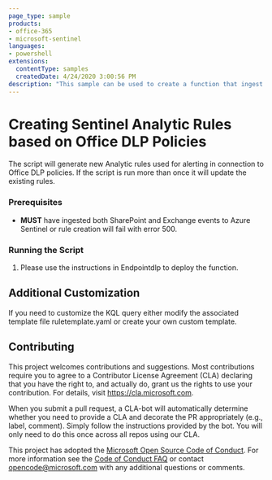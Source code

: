 ```yaml
---
page_type: sample
products:
- office-365
- microsoft-sentinel
languages:
- powershell
extensions:
  contentType: samples
  createdDate: 4/24/2020 3:00:56 PM
description: "This sample can be used to create a function that ingest DLP.All logs to Sentinel."
---
```



# Creating Sentinel Analytic Rules based on Office DLP Policies
The script will generate new Analytic rules used for alerting in connection to Office DLP policies. If the script is run more than once it will update the existing rules.

### Prerequisites

- **MUST** have ingested both SharePoint and Exchange events to Azure Sentinel or rule creation will fail with error 500.

### Running the Script

1. Please use the instructions in Endpointdlp to deploy the function.
        
## Additional Customization

If you need to customize the KQL query either modify the associated template file ruletemplate.yaml or create your own custom template.



## Contributing

This project welcomes contributions and suggestions.  Most contributions require you to agree to a
Contributor License Agreement (CLA) declaring that you have the right to, and actually do, grant us
the rights to use your contribution. For details, visit https://cla.microsoft.com.

When you submit a pull request, a CLA-bot will automatically determine whether you need to provide
a CLA and decorate the PR appropriately (e.g., label, comment). Simply follow the instructions
provided by the bot. You will only need to do this once across all repos using our CLA.

This project has adopted the [Microsoft Open Source Code of Conduct](https://opensource.microsoft.com/codeofconduct/).
For more information see the [Code of Conduct FAQ](https://opensource.microsoft.com/codeofconduct/faq/) or
contact [opencode@microsoft.com](mailto:opencode@microsoft.com) with any additional questions or comments.
